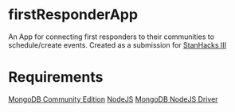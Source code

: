 # firstResponderApp
An App for connecting first responders to their communities to schedule/create events.
Created as a submission for [StanHacks III](https://stanhacks-iii.devpost.com/)

# Requirements
[MongoDB Community Edition](https://www.mongodb.com/try/download/community)
[NodeJS](https://nodejs.org/en)
[MongoDB NodeJS Driver](https://www.npmjs.com/package/mongodb)
